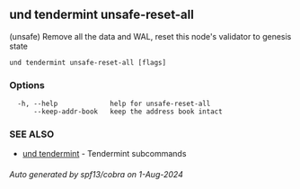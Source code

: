 ## und tendermint unsafe-reset-all

(unsafe) Remove all the data and WAL, reset this node's validator to genesis state

```
und tendermint unsafe-reset-all [flags]
```

### Options

```
  -h, --help             help for unsafe-reset-all
      --keep-addr-book   keep the address book intact
```

### SEE ALSO

* [und tendermint](und_tendermint.md)	 - Tendermint subcommands

###### Auto generated by spf13/cobra on 1-Aug-2024
